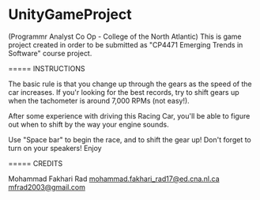 # UnityGameProject
(Programmr Analyst Co Op - College of the North Atlantic)
This is game project created in order to be submitted as "CP4471 Emerging Trends in Software" course project.

===== INSTRUCTIONS

The basic rule is that you change up through the gears as the speed of the car increases.
If you'r looking for the best records, try to shift gears up when the tachometer is around 7,000 RPMs (not easy!).

After some experience with driving this Racing Car, you'll be able to figure out when to shift by the way your engine sounds.

Use "Space bar" to begin the race, and to shift the gear up!
Don't forget to turn on your speakers! Enjoy

===== CREDITS

Mohammad Fakhari Rad
mohammad.fakhari_rad17@ed.cna.nl.ca
mfrad2003@gmail.com




